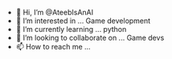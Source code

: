 - 👋 Hi, I’m @AteebIsAnAI
- 👀 I’m interested in ... Game development
- 🌱 I’m currently learning ... python
- 💞️ I’m looking to collaborate on ... Game devs
- 📫 How to reach me ...

<!---
AteebIsAnAI/AteebIsAnAI is a ✨ special ✨ repository because its `README.md` (this file) appears on your GitHub profile.
You can click the Preview link to take a look at your changes.
--->
